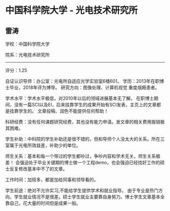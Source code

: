 # 中国科学院大学 - 光电技术研究所

## 雷涛

学校：中国科学院大学

院系：光电技术研究所

* * *

评分：1.25

自证认识导师：办公室：光电所自适应光学实验室6楼601。
学历：2013年在职博士毕业，2018年评为博导。
研究方向：图像处理、计算机视觉
重度烟瘾患者。

学术水平：学术水平极低，对2010年以后的领域进展基本无了解。
在职博士期间，没有一篇SCI以及EI，后来挂靠学生的成果开始有SCI发表，主页上的文章都是挂靠学生的。
文章投稿、润色不能提供任何帮助！

科研经费：没有任何课题研究经费，其也没有能力申请。发文章的相关费用报销极其困难。

学生补助：中科院的学生补助还是很不错的，但和导师个人没太大的关系。所在三室属于光电所效益差，补助少的单位。

师生关系：基本和每一个带过的学生都吵过，争吵内容和学术无关。师生关系极差！
会强迫处于毕业关键期的博士做一个工程demo，也会强迫已经找好工作的硕士反复修改基本中不了的文章。

工作时间：加班多，都是加给同事和领导看的。

学生前途：绝对不允许实习,不能给学生提供学术和就业指导。
由于专业是热门方向，学生就业情况不是很差。硕士学生就业主要靠自身努力。博士学生文章基本全靠自己，花大量的时间但是成果一般。